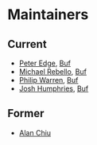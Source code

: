Maintainers
===========

## Current
* [Peter Edge](https://github.com/bufdev), [Buf](https://buf.build)
* [Michael Rebello](https://github.com/rebello95), [Buf](https://buf.build)
* [Philip Warren](https://github.com/pkwarren), [Buf](https://buf.build)
* [Josh Humphries](https://github.com/jhump), [Buf](https://buf.build)

## Former
* [Alan Chiu](https://github.com/buildbreaker)
